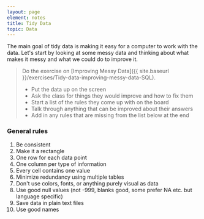 ```yaml
---
layout: page
element: notes
title: Tidy Data
topic: Data
---
```


The main goal of tidy data is making it easy for a computer to work with the
data. Let's start by looking at some messy data and thinking about what makes it
messy and what we could do to improve it.

> Do the exercise on [Improving Messy Data]({{ site.baseurl }}/exercises/Tidy-data-improving-messy-data-SQL).
>
> * Put the data up on the screen
> * Ask the class for things they would improve and how to fix them
> * Start a list of the rules they come up with on the board
> * Talk through anything that can be improved about their answers
> * Add in any rules that are missing from the list below at the end

### General rules

1. Be consistent
2. Make it a rectangle
3. One row for each data point
4. One column per type of information
5. Every cell contains one value
6. Minimize redundancy using multiple tables
7. Don't use colors, fonts, or anything purely visual as data
8. Use good null values (not -999, blanks good, some prefer NA etc. but language
   specific)
9. Save data in plain text files
10. Use good names
